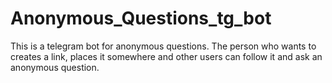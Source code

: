 # Anonymous_Questions_tg_bot
This is a telegram bot for anonymous questions. The person who wants to creates a link, places it somewhere and other users can follow it and ask an anonymous question.
